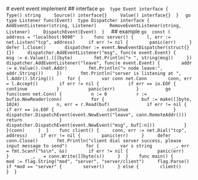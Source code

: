 #   e v e n t  
  
 e v e n t   i m p l e m e n t  
  
 # #   i n t e r f a c e  
  
 ` ` ` g o  
 t y p e   E v e n t   i n t e r f a c e   {  
 	 T y p e ( )   s t r i n g  
 	 S o u r c e ( )   i n t e r f a c e { }  
 	 V a l u e ( )   i n t e r f a c e { }  
 }  
 ` ` `  
  
 ` ` ` g o  
 t y p e   L i s t e n e r   f u n c ( E v e n t )  
 t y p e   D i s p a t c h e r   i n t e r f a c e   {  
 	 A d d E v e n t L i s t e n e r ( s t r i n g ,   L i s t e n e r )  
 	 R e m o v e E v e n t L i s t e n e r ( s t r i n g ,   L i s t e n e r )  
 	 D i s p a t c h E v e n t ( E v e n t )  
 }  
 ` ` `  
  
 # #   e x a m p l e  
  
 ` ` ` g o  
 c o n s t   (  
 	 a d d r e s s   =   " l o c a l h o s t : 9 0 9 0 "  
 )  
  
 f u n c   s e r v e r ( )   {  
 	 l ,   e r r   : =   n e t . L i s t e n ( " t c p " ,   a d d r e s s )  
 	 i f   e r r   ! =   n i l   {  
 	 	 p a n i c ( e r r )  
 	 }  
 	 d e f e r   l . C l o s e ( )  
  
 	 d i s p a t c h e r   : =   e v e n t . N e w E v e n t D i s p a t c h e r ( s t r u c t { } { } )  
 	 d i s p a t c h e r . A d d E v e n t L i s t e n e r ( " m s g " ,   f u n c ( e   e v e n t . E v e n t )   {  
 	 	 m s g   : =   e . V a l u e ( ) . ( [ ] b y t e )  
 	 	 f m t . P r i n t l n ( " >   " ,   s t r i n g ( m s g ) )  
 	 } )  
 	 d i s p a t c h e r . A d d E v e n t L i s t e n e r ( " l e a v e " ,   f u n c ( e   e v e n t . E v e n t )   {  
 	 	 a d d r   : =   e . V a l u e ( ) . ( n e t . A d d r )  
 	 	 f m t . P r i n t l n ( " >   n o d e   l e a v e : " ,   a d d r . S t r i n g ( ) )  
 	 } )  
  
 	 f m t . P r i n t l n ( " s e r v e r   i s   l i s t e n i n g   a t   " ,   l . A d d r ( ) . S t r i n g ( ) )  
 	 f o r   {  
 	 	 v a r   c o n n   n e t . C o n n  
 	 	 c o n n ,   e r r   =   l . A c c e p t ( )  
 	 	 i f   e r r   ! =   n i l   {  
 	 	 	 i f   e r r   = =   i o . E O F   {  
 	 	 	 	 c o n t i n u e  
 	 	 	 }  
 	 	 	 p a n i c ( e r r )  
 	 	 }  
  
 	 	 g o   f u n c ( c o n n   n e t . C o n n )   {  
 	 	 	 n   : =   0  
 	 	 	 r   : =   b u f i o . N e w R e a d e r ( c o n n )  
 	 	 	 f o r   {  
 	 	 	 	 b u f   : =   m a k e ( [ ] b y t e ,   1 0 2 4 )  
 	 	 	 	 n ,   e r r   =   r . R e a d ( b u f )  
 	 	 	 	 i f   e r r   ! =   n i l   {  
 	 	 	 	 	 i f   e r r   = =   i o . E O F   {  
 	 	 	 	 	 	 c o n t i n u e  
 	 	 	 	 	 }  
 	 	 	 	 	 d i s p a t c h e r . D i s p a t c h E v e n t ( e v e n t . N e w E v e n t ( " l e a v e " ,   c o n n . R e m o t e A d d r ( ) ) )  
 	 	 	 	 	 r e t u r n  
 	 	 	 	 }  
 	 	 	 	 d i s p a t c h e r . D i s p a t c h E v e n t ( e v e n t . N e w E v e n t ( " m s g " ,   b u f [ : n ] ) )  
 	 	 	 }  
 	 	 } ( c o n n )  
 	 }  
 }  
  
 f u n c   c l i e n t ( )   {  
 	 c o n n ,   e r r   : =   n e t . D i a l ( " t c p " ,   a d d r e s s )  
 	 i f   e r r   ! =   n i l   {  
 	 	 p a n i c ( e r r )  
 	 }  
 	 d e f e r   c o n n . C l o s e ( )  
  
 	 f m t . P r i n t l n ( " c l i e n t   d i a l   s e r v e r   s u c c e s s ,   p l e a s e   i n p u t   m e s s a g e   t o   s e n d " )  
  
 	 f o r   {  
 	 	 v a r   s   s t r i n g  
 	 	 _ ,   e r r   =   f m t . S c a n f ( " % s \ n " ,   & s )  
 	 	 i f   e r r   ! =   n i l   {  
 	 	 	 p a n i c ( e r r )  
 	 	 }  
 	 	 _ ,   _   =   c o n n . W r i t e ( [ ] b y t e ( s ) )  
 	 }  
 }  
  
 f u n c   m a i n ( )   {  
 	 m o d   : =   f l a g . S t r i n g ( " m o d " ,   " s e r v e r " ,   " s e r v e r / c l i e n t " )  
 	 f l a g . P a r s e ( )  
  
 	 i f   * m o d   = =   " s e r v e r "   {  
 	 	 s e r v e r ( )  
 	 }   e l s e   {  
 	 	 c l i e n t ( )  
 	 }  
 }  
 ` ` `  
  
 